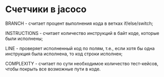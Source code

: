 # Счетчики в jacoco
BRANCH - считает процент выполнения кода в ветках if/else/switch;

INSTRUCTIONS - считает количество инструкций в байт коде, которые были исполнены;

LINE - проверяет исполненный код по полям, т.е., если хотя бы одна инструкция была исполнена, то код строки исполнен;

COMPLEXITY - считает по сути необходимое количество тест-кейсов, чтобы покрыть все возможные пути в коде.

